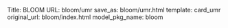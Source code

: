 Title: BLOOM
URL: bloom/umr
save_as: bloom/umr.html
template: card_umr
original_url: bloom/index.html
model_pkg_name: bloom

